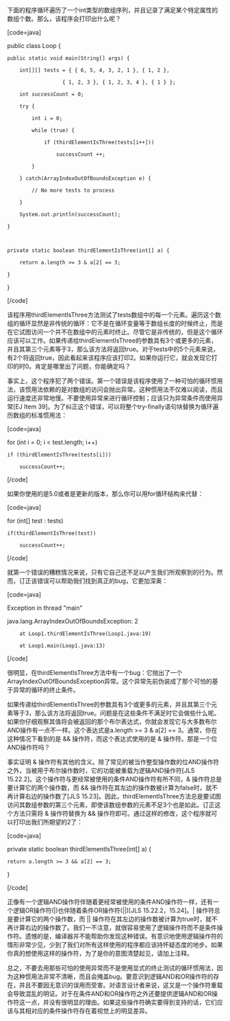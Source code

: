 下面的程序循环遍历了一个int类型的数组序列，并且记录了满足某个特定属性的数组个数。那么，该程序会打印出什么呢？ 
[code=java]
public class Loop {
    public static void main(String[] args) {
        int[][] tests = { { 6, 5, 4, 3, 2, 1 }, { 1, 2 },
                      { 1, 2, 3 }, { 1, 2, 3, 4 }, { 1 } };
        int successCount = 0;
        try {
            int i = 0;
            while (true) {
                if (thirdElementIsThree(tests[i++]))
                    successCount ++;
            }
        } catch(ArrayIndexOutOfBoundsException e) {
            // No more tests to process
        }
        System.out.println(successCount);
    }    

    private static boolean thirdElementIsThree(int[] a) {
        return a.length >= 3 & a[2] == 3;
    }
}
[/code]
该程序用thirdElementIsThree方法测试了tests数组中的每一个元素。遍历这个数组的循环显然是非传统的循环：它不是在循环变量等于数组长度的时候终止，而是在它试图访问一个并不在数组中的元素时终止。尽管它是非传统的，但是这个循环应该可以工作。如果传递给thirdElementIsThree的参数具有3个或更多的元素，并且其第三个元素等于3，那么该方法将返回true。对于tests中的5个元素来说，有2个将返回true，因此看起来该程序应该打印2。如果你运行它，就会发现它打印的时0。肯定是哪里出了问题，你能确定吗？ 
事实上，这个程序犯了两个错误。第一个错误是该程序使用了一种可怕的循环惯用法，该惯用法依赖的是对数组的访问会抛出异常。这种惯用法不仅难以阅读，而且运行速度还非常地慢。不要使用异常来进行循环控制；应该只为异常条件而使用异常[EJ Item 39]。为了纠正这个错误，可以将整个try-finally语句块替换为循环遍历数组的标准惯用法：
[code=java] 
for (int i = 0; i < test.length; i++)
	if (thirdElementIsThree(tests[i]))
		successCount++;
[/code]
如果你使用的是5.0或者是更新的版本，那么你可以用for循环结构来代替： 
[code=java]
for (int[] test : tests)
	if(thirdElementIsThree(test))
		successCount++;
[/code]
就第一个错误的糟糕情况来说，只有它自己还不足以产生我们所观察到的行为。然而，订正该错误可以帮助我们找到真正的bug，它更加深奥： 
[code=java] 
Exception in thread "main" 
java.lang.ArrayIndexOutOfBoundsException: 2
        at Loop1.thirdElementIsThree(Loop1.java:19)
        at Loop1.main(Loop1.java:13)
[/code]
很明显，在thirdElementIsThree方法中有一个bug：它抛出了一个ArrayIndexOutOfBoundsException异常。这个异常先前伪装成了那个可怕的基于异常的循环的终止条件。 
如果传递给thirdElementIsThree的参数具有3个或更多的元素，并且其第三个元素等于3，那么该方法将返回true。问题是在这些条件不满足时它会做些什么呢。如果你仔细观察其值将会被返回的那个布尔表达式，你就会发现它与大多数布尔AND操作有一点不一样。这个表达式是a.length >= 3 & a[2] == 3。通常，你在这种情况下看到的是 && 操作符，而这个表达式使用的是 & 操作符。那是一个位AND操作符吗？ 
事实证明 & 操作符有其他的含义。除了常见的被当作整型操作数的位AND操作符之外，当被用于布尔操作数时，它的功能被重载为逻辑AND操作符[JLS 15.22.2]。这个操作符与更经常被使用的条件AND操作符有所不同，& 操作符总是要计算它的两个操作数，而 && 操作符在其左边的操作数被计算为false时，就不再计算右边的操作数了[JLS 15.23]。因此，thirdElementIsThree方法总是要试图访问其数组参数的第三个元素，即使该数组参数的元素不足3个也是如此。订正这个方法只需将 & 操作符替换为 && 操作符即可。通过这样的修改，这个程序就可以打印出我们所期望的2了： 
[code=java] 
private static boolean thirdElementIsThree(int[] a) {
	return a.length >= 3 && a[2] == 3;
}
[/code]
正像有一个逻辑AND操作符伴随着更经常被使用的条件AND操作符一样，还有一个逻辑OR操作符(|)也伴随着条件OR操作符(||)[JLS 15.22.2，15.24]。| 操作符总是要计算它的两个操作数，而 || 操作符在其左边的操作数被计算为true时，就不再计算右边的操作数了。我们一不注意，就很容易使用了逻辑操作符而不是条件操作符。遗憾的是，编译器并不能帮助你发现这种错误。有意识地使用逻辑操作符的情形非常少见，少到了我们对所有这样使用的程序都应该持怀疑态度的地步。如果你真的想使用这样的操作符，为了是你的意图清楚起见，请加上注释。 
总之，不要去用那些可怕的使用异常而不是使用显式的终止测试的循环惯用法，因为这种惯用法非常不清晰，而且会掩盖bug。要意识到逻辑AND和OR操作符的存在，并且不要因无意识的误用而受害。对语言设计者来说，这又是一个操作符重载会导致混乱的明证。对于在条件AND和OR操作符之外还要提供逻辑AND和OR操作符这一点，并没有很明显的理由。如果这些操作符确实要得到支持的话，它们应该与其相对应的条件操作符存在着视觉上的明显差异。